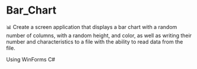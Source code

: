 # Bar_Chart
:bar_chart: Create a screen application that displays a bar chart with a random number of columns, with a random height, and color, as well as writing their number and characteristics to a file with the ability to read data from the file.

Using WinForms C#
